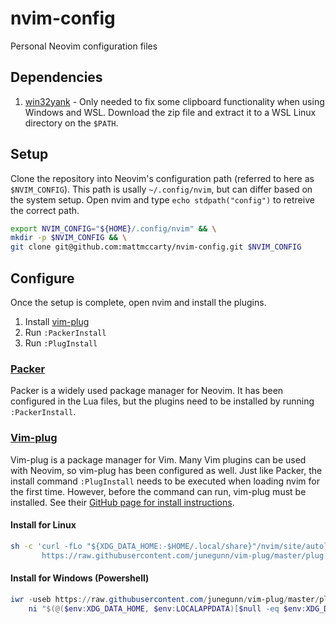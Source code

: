 # nvim-config

Personal Neovim configuration files

## Dependencies

1. [win32yank](https://github.com/equalsraf/win32yank/releases) - Only needed to fix some clipboard functionality when using Windows and WSL. Download the zip file and extract it to a WSL Linux directory on the `$PATH`.

## Setup

Clone the repository into Neovim's configuration path (referred to here as `$NVIM_CONFIG`). This path is usally `~/.config/nvim`, but can differ based on the system setup. Open nvim and type `echo stdpath("config")` to retreive the correct path.

```bash
export NVIM_CONFIG="${HOME}/.config/nvim" && \
mkdir -p $NVIM_CONFIG && \
git clone git@github.com:mattmccarty/nvim-config.git $NVIM_CONFIG
```

## Configure

Once the setup is complete, open nvim and install the plugins.

1. Install [vim-plug](https://github.com/junegunn/vim-plug#neovim)
2. Run `:PackerInstall`
3. Run `:PlugInstall`

### [Packer](https://github.com/wbthomason/packer.nvim)

Packer is a widely used package manager for Neovim. It has been configured in the Lua files, but the plugins need to be installed by running `:PackerInstall`.

### [Vim-plug](https://github.com/junegunn/vim-plug)

Vim-plug is a package manager for Vim. Many Vim plugins can be used with Neovim, so vim-plug has been configured as well. Just like Packer, the install command `:PlugInstall` needs to be executed when loading nvim for the first time. However, before the command can run, vim-plug must be installed. See their [GitHub page for install instructions](https://github.com/junegunn/vim-plug#neovim).

#### Install for Linux

```bash
sh -c 'curl -fLo "${XDG_DATA_HOME:-$HOME/.local/share}"/nvim/site/autoload/plug.vim --create-dirs \
       https://raw.githubusercontent.com/junegunn/vim-plug/master/plug.vim'
```

#### Install for Windows (Powershell)

```Powershell
iwr -useb https://raw.githubusercontent.com/junegunn/vim-plug/master/plug.vim |`
    ni "$(@($env:XDG_DATA_HOME, $env:LOCALAPPDATA)[$null -eq $env:XDG_DATA_HOME])/nvim-data/site/autoload/plug.vim" -Force
```
